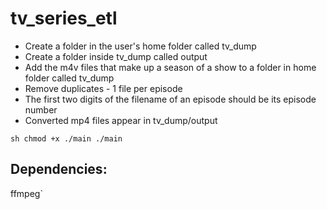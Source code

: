 # tv_series_etl
- Create a folder in the user's home folder called tv_dump
- Create a folder inside tv_dump called output
- Add the m4v files that make up a season of a show to a folder in home folder
  called tv_dump
- Remove duplicates - 1 file per episode
- The first two digits of the filename of an episode should be its episode
  number
- Converted mp4 files appear in tv_dump/output

``sh
chmod +x ./main
./main
``

## Dependencies:
ffmpeg`
